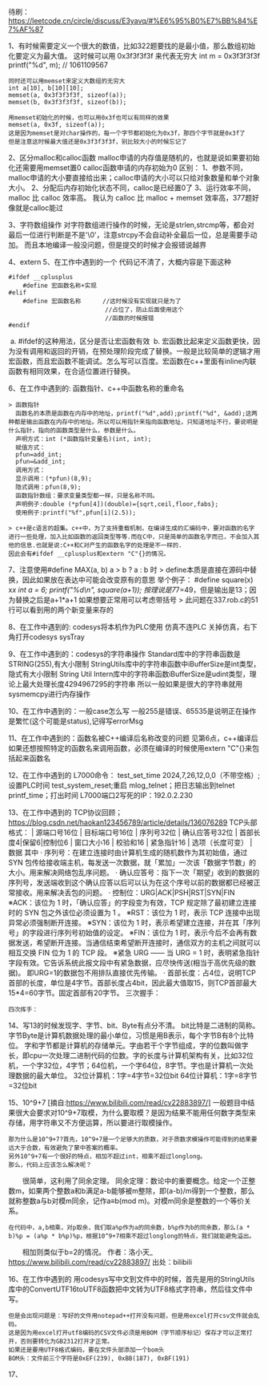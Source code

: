 待刷：https://leetcode.cn/circle/discuss/E3yavq/#%E6%95%B0%E7%BB%84%E7%AF%87

1、有时候需要定义一个很大的数值，比如322题要找的是最小值，那么数组初始化要定义为最大值。
    这时候可以用 0x3f3f3f3f 来代表无穷大
    int m = 0x3f3f3f3f
    printf("%d", m);    // 1061109567

    同时还可以用memset来定义大数组的无穷大
    int a[10], b[10][10];
    memset(a, 0x3f3f3f3f, sizeof(a));
    memset(b, 0x3f3f3f3f, sizeof(b));
    
    用memset初始化的时候，也可以用0x3f也可以有同样的效果
    memset(a, 0x3f, sizeof(a));
    这是因为memset是对char操作的，每一个字节都初始化为0x3f，那四个字节就是0x3f了
    但是注意这时候最大值还是0x3f3f3f3f，别比较大小的时候忘记了

2、区分malloc和calloc函数
    malloc申请的内存值是随机的，也就是说如果要初始化还需要用memset置0
    calloc函数申请的内存初始为0
    区别：
        1、参数不同，malloc申请的大小要直接给出来；calloc申请的大小可以只给对象数量和单个对象大小。
        2、分配后内存初始化状态不同，calloc是已经置0了
        3、运行效率不同，malloc 比 calloc 效率高。
           我认为 calloc 比 malloc + memset 效率高，377题好像就是calloc能过

3、字符数组操作
    对字符数组进行操作的时候，无论是strlen,strcmp等，都会对最后一位进行判断是不是'\0'，注意strcpy不会自动补全最后一位，总是需要手动加。
    而且本地编译一般没问题，但是提交的时候才会报错说越界

4、extern
5、在工作中遇到的一个
    代码记不清了，大概内容是下面这种

```
#ifdef __cplusplus
	#define 宏函数名称+实现
#elif
	#define 宏函数名称      //这时候没有实现就只是为了
                           //占位了，防止后面使用这个
                           //函数的时候报错
#endif
```

​    a. #ifdef的这种用法，区分是否让宏函数有效
​    b. 宏函数比起来定义函数更快，因为没有调用和返回的开销，在预处理阶段完成了替换。一般是比较简单的逻辑才用宏函数，而且宏函数不能调试。怎么写可以百度。
​    宏函数在c++里面有inline内联函数有相同效果，在合适位置进行替换。

6、在工作中遇到的: 函数指针、c++中函数名称的重命名

    > 函数指针
      函数名的本质是函数在内存中的地址，printf("%d",add);printf("%d", &add);这两种都是输出函数在内存中的地址。所以可以用指针来指向函数地址，只知道地址不行，要说明是什么指针，指向的函数类型是什么，参数是什么。
      声明方式：int (*函数指针变量名)(int, int);
      赋值方式：
      pfun=add_int;
      pfun=&add_int;
      调用方式：
      显示调用：(*pfun)(8,9);
      隐式调用：pfun(8,9);
      函数指针数组：要求变量类型都一样，只是名称不同。
      声明例子:double (*pfun[4])(double)={sqrt,ceil,floor,fabs};
      使用例子:printf("%f",pfun[i](2.5));

    > c++是c语言的超集。c++中，为了支持重载机制，在编译生成的汇编码中，要对函数的名字进行一些处理，加入比如函数的返回类型等等.而在C中，只是简单的函数名字而已，不会加入其他的信息.也就是说:C++和C对产生的函数名字的处理是不一样的.
    因此会有#ifdef __cplusplus和extern "C"{}的情况。

7、注意使用#define MAX(a, b) a > b ? a : b 时
    > define本质是直接在源码中替换，因此如果放在表达中可能会改变原有的意思
      举个例子： #define square(x) x*x
                int a = 6;
                printf("%d\n", square(a+1));
                按理说是7*7=49，但是输出是13；因为替换之后是a+1*a+1
                如果想要正常用可以考虑带括号
    > 此问题在337.rob.c的51行可以看到用的两个新变量来存的

8、在工作中遇到的: codesys将本机作为PLC使用
    仿真不连PLC
    关掉仿真，右下角打开codesys  sysTray

9、在工作中遇到的：codesys的字符串操作
    Standard库中的字符串函数是STRING(255),有大小限制
    StringUtils库中的字符串函数中iBufferSize是int类型，隐式有大小限制
    String Util Intern库中的字符串函数iBufferSize是udint类型，理论上最大处理长度4294967295的字符串
    所以一般如果是很大的字符串就用sysmemcpy进行内存操作

10、在工作中遇到的：一般case怎么写
    一般255是错误、65535是说明正在操作是繁忙(这个可能是status),记得写errorMsg

11、在工作中遇到的：函数名被C++编译后名称改变的问题
    见第6点，c++编译后如果还想按照特定的函数名来调用函数，必须在编译的时候使用extern "C"{}来包括起来函数名

12、在工作中遇到的
    L7000命令：
        test_set_time 2024,7,26,12,0,0（不带空格）;设置PLC时间
        test_system_reset;重启
        mlog_telnet；把日志输出到telnet
        printf_time；打出时间
        L7000端口2写死的IP：192.0.2.230

13、在工作中遇到的
    TCP协议回顾；https://blog.csdn.net/haokan123456789/article/details/136076289
        TCP头部格式：
        |  源端口号16位    |   目标端口号16位
        |                序列号32位
        |            确认应答号32位
        |  首部长度4|保留6|控制位6 |   窗口大小16
        |  校验和16        |   紧急指针16
        |  选项（长度可变）
        |  数据
        其中
        · 序列号：在建立连接时由计算机生成的随机数作为其初始值，通过 SYN 包传给接收端主机，每发送一次数据，就「累加」一次该「数据字节数」的大小。用来解决网络包乱序问题。
        · 确认应答号：指下一次「期望」收到的数据的序列号，发送端收到这个确认应答以后可以认为在这个序号以前的数据都已经被正常接收。用来解决丢包的问题。
        · 控制位：URG|ACK|PSH|RST|SYN|FIN
            ※ACK：该位为 1 时，「确认应答」的字段变为有效，TCP 规定除了最初建立连接时的 SYN 包之外该位必须设置为 1 。
            ※RST：该位为 1 时，表示 TCP 连接中出现异常必须强制断开连接。
            ※SYN：该位为 1 时，表示希望建立连接，并在其「序列号」的字段进行序列号初始值的设定。
            ※FIN：该位为 1 时，表示今后不会再有数据发送，希望断开连接。当通信结束希望断开连接时，通信双方的主机之间就可以相互交换 FIN 位为 1 的 TCP 段。
            ※紧急 URG —— 当 URG = 1 时，表明紧急指针字段有效。它告诉系统此报文段中有紧急数据，应尽快传送(相当于高优先级的数据)。 即URG=1的数据包不用排队直接优先传输。
        · 首部长度：占4位，说明TCP首部的长度，单位是4字节。首部长度占4bit，因此最大值取15，则TCP首部最大15*4=60字节。固定首部有20字节。
    三次握手：
        
    四次挥手：


14、写13的时候发现字、字节、bit、Byte有点分不清。
    bit比特是二进制的简称。
    字节Byte是计算机数据处理的最小单位，习惯是用B表示，每个字节B有8个比特位。
    字和字节都是计算机的存储单元。字由若干个字节组成，字的位数叫做字长，即cpu一次处理二进制代码的位数。字的长度与计算机架构有关，比如32位机，一个字32位，4字节；64位机，一个字64位，8字节。字也是计算机一次处理数据的最大单位。
    32位计算机：1字=4字节=32位bit
    64位计算机：1字=8字节=32位bit


15、10^9+7
    [摘自:https://www.bilibili.com/read/cv22883897/]
    一般题目中结果很大会要求对10^9+7取模，为什么要取模？是因为结果不能用任何数字类型来存储，用字符串又不方便运算，所以要进行取模操作。
    
    那为什么是10^9+7?首先，10^9+7是一个足够大的质数，对于质数求模操作可能得到的结果要远大于合数，有效避免了蒙中答案的概率。
    另外10^9+7有一个很好的特点，相加不超过int，相乘不超过longlong。
    那么，代码上应该怎么解决呢？

　　很简单，这利用了同余定理。
    同余定理：数论中的重要概念。给定一个正整数m，如果两个整数a和b满足a-b能够被m整除，即(a-b)/m得到一个整数，那么就称整数a与b对模m同余，记作a≡b(mod m)。对模m同余是整数的一个等价关系。

    在代码中，a,b相乘，对p取余，我们取a%p作为a的同余数，b%p作为b的同余数，那么(a * b)%p = (a%p * b%p)%p，根据10^9+7相乘不超过longlong的特点，我们就能避免溢出。

　　相加则类似于b=2的情况。
    作者：洛小天_ https://www.bilibili.com/read/cv22883897/ 出处：bilibili

16、在工作中遇到的
    用codesys写中文到文件中的时候，首先是用的StringUtils库中的ConvertUTF16toUTF8函数把中文转为UTF8格式字符串，然后往文件中写。
    
    但是会出现问题是：写好的文件用notepad++打开没有问题，但是用excel打开csv文件就会乱码。
    这是因为用excel打开utf8编码的CSV文件必须是用BOM（字节顺序标记）保存才可以正常打开，否则要转化为GB2312打开才正常。
    如果还是要用UTF8格式编码，要在文件头部添加一个bom头
    BOM头：文件前三个字符是0xEF(239), 0xBB(187), 0xBF(191)

17、